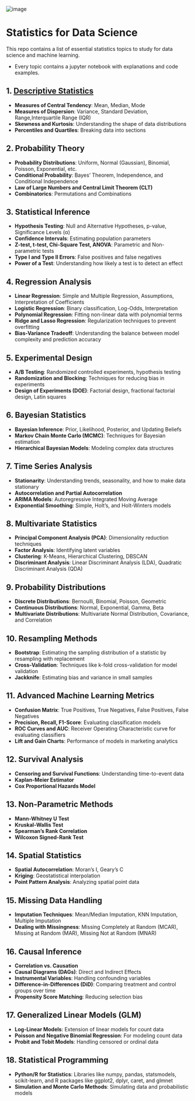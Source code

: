 ![image](https://github.com/user-attachments/assets/1483c2ec-19e9-40c5-85c5-f09932815fd6)

# Statistics for Data Science

This repo contains a list of essential statistics topics to study for data science and machine learning.
- Every topic contains a jupyter notebook with explanations and code examples.

## 1. [Descriptive Statistics](https://github.com/JohnSesana/Statistics-for-DS/blob/main/01-Descriptive-Statistics.ipynb)

- **Measures of Central Tendency**: Mean, Median, Mode
- **Measures of Dispersion**: Variance, Standard Deviation, Range,Interquartile Range (IQR)
- **Skewness and Kurtosis**: Understanding the shape of data distributions
- **Percentiles and Quartiles**: Breaking data into sections

## 2. Probability Theory 

- **Probability Distributions**: Uniform, Normal (Gaussian), Binomial, Poisson, Exponential, etc.
- **Conditional Probability**: Bayes’ Theorem, Independence, and Conditional Independence
- **Law of Large Numbers and Central Limit Theorem (CLT)**
- **Combinatorics**: Permutations and Combinations

## 3. Statistical Inference

- **Hypothesis Testing**: Null and Alternative Hypotheses, p-value, Significance Levels (α)
- **Confidence Intervals**: Estimating population parameters
- **Z-test, t-test, Chi-Square Test, ANOVA**: Parametric and Non-parametric tests
- **Type I and Type II Errors**: False positives and false negatives
- **Power of a Test**: Understanding how likely a test is to detect an effect

## 4. Regression Analysis

- **Linear Regression**: Simple and Multiple Regression, Assumptions, Interpretation of Coefficients
- **Logistic Regression**: Binary classification, Log-Odds, Interpretation
- **Polynomial Regression**: Fitting non-linear data with polynomial terms
- **Ridge and Lasso Regression**: Regularization techniques to prevent overfitting
- **Bias-Variance Tradeoff**: Understanding the balance between model complexity and prediction accuracy

## 5. Experimental Design

- **A/B Testing**: Randomized controlled experiments, hypothesis testing
- **Randomization and Blocking**: Techniques for reducing bias in experiments
- **Design of Experiments (DOE)**: Factorial design, fractional factorial design, Latin squares

## 6. Bayesian Statistics

- **Bayesian Inference**: Prior, Likelihood, Posterior, and Updating Beliefs
- **Markov Chain Monte Carlo (MCMC)**: Techniques for Bayesian estimation
- **Hierarchical Bayesian Models**: Modeling complex data structures

## 7. Time Series Analysis

- **Stationarity**: Understanding trends, seasonality, and how to make data stationary
- **Autocorrelation and Partial Autocorrelation**
- **ARIMA Models**: Autoregressive Integrated Moving Average
- **Exponential Smoothing**: Simple, Holt’s, and Holt-Winters models

## 8. Multivariate Statistics

- **Principal Component Analysis (PCA)**: Dimensionality reduction techniques
- **Factor Analysis**: Identifying latent variables
- **Clustering**: K-Means, Hierarchical Clustering, DBSCAN
- **Discriminant Analysis**: Linear Discriminant Analysis (LDA), Quadratic Discriminant Analysis (QDA)

## 9. Probability Distributions

- **Discrete Distributions**: Bernoulli, Binomial, Poisson, Geometric
- **Continuous Distributions**: Normal, Exponential, Gamma, Beta
- **Multivariate Distributions**: Multivariate Normal Distribution, Covariance, and Correlation

## 10. Resampling Methods

- **Bootstrap**: Estimating the sampling distribution of a statistic by resampling with replacement
- **Cross-Validation**: Techniques like k-fold cross-validation for model validation
- **Jackknife**: Estimating bias and variance in small samples

## 11. Advanced Machine Learning Metrics

- **Confusion Matrix**: True Positives, True Negatives, False Positives, False Negatives
- **Precision, Recall, F1-Score**: Evaluating classification models
- **ROC Curves and AUC**: Receiver Operating Characteristic curve for evaluating classifiers
- **Lift and Gain Charts**: Performance of models in marketing analytics

## 12. Survival Analysis

- **Censoring and Survival Functions**: Understanding time-to-event data
- **Kaplan-Meier Estimator**
- **Cox Proportional Hazards Model**

## 13. Non-Parametric Methods

- **Mann-Whitney U Test**
- **Kruskal-Wallis Test**
- **Spearman’s Rank Correlation**
- **Wilcoxon Signed-Rank Test**

## 14. Spatial Statistics

- **Spatial Autocorrelation**: Moran’s I, Geary’s C
- **Kriging**: Geostatistical interpolation
- **Point Pattern Analysis**: Analyzing spatial point data

## 15. Missing Data Handling

- **Imputation Techniques**: Mean/Median Imputation, KNN Imputation, Multiple Imputation
- **Dealing with Missingness**: Missing Completely at Random (MCAR), Missing at Random (MAR), Missing Not at Random (MNAR)

## 16. Causal Inference

- **Correlation vs. Causation**
- **Causal Diagrams (DAGs)**: Direct and Indirect Effects
- **Instrumental Variables**: Handling confounding variables
- **Difference-in-Differences (DiD)**: Comparing treatment and control groups over time
- **Propensity Score Matching**: Reducing selection bias

## 17. Generalized Linear Models (GLM)

- **Log-Linear Models**: Extension of linear models for count data
- **Poisson and Negative Binomial Regression**: For modeling count data
- **Probit and Tobit Models**: Handling censored or ordinal data

## 18. Statistical Programming

- **Python/R for Statistics**: Libraries like numpy, pandas, statsmodels, scikit-learn, and R packages like ggplot2, dplyr, caret, and glmnet
- **Simulation and Monte Carlo Methods**: Simulating data and probabilistic models
